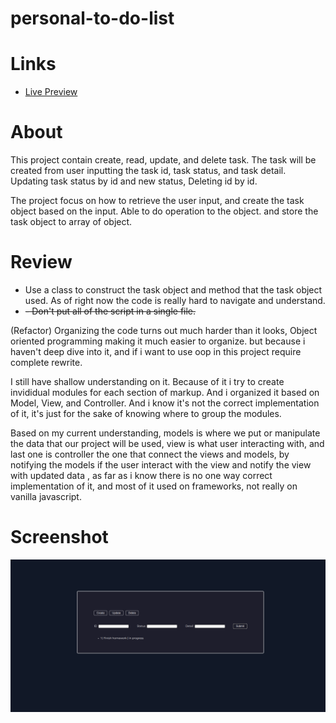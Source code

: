 # personal-to-do-list

# Links
- [Live Preview](https://azanra.github.io/personal-to-do-list/)

# About
This project contain create, read, update, and delete 
task. The task will be created from user inputting the 
task id, task status, and task detail. Updating task
status by id and new status, Deleting id by id. 

The project focus on how to retrieve the user input, 
and create the task object based on the input. Able
to do operation to the object. and store the task
object to array of object.

# Review
- Use a class to construct the task object and method
that the task object used. As of right now the code is
really hard to navigate and understand.
- ~~- Don't put all of the script in a single file.~~ 


(Refactor) Organizing the code turns out much harder than it 
looks, Object oriented programming making it much easier to 
organize. but because i haven't deep dive into it, and if i 
want to use oop in this project require complete rewrite. 

I still have shallow understanding on it. Because of it i try 
to create invididual modules for each section of markup. And 
i organized it based on Model, View, and Controller. And 
i know it's not the correct implementation of it, it's just 
for the sake of knowing where to group the modules. 

Based on my current understanding, models is where we put or 
manipulate the data that our project will be used, view is 
what user interacting with, and last one is controller the one 
that connect the views and models, by notifying the models if the 
user interact with the view and notify the view with updated data
, as far as i know there is no one way correct implementation of 
it, and most of it used on frameworks, not really on vanilla javascript. 


# Screenshot
![alt-text](tdl-ui.png)